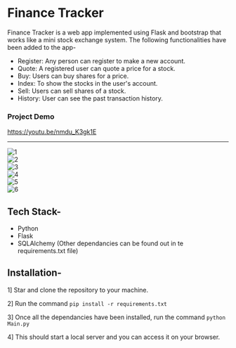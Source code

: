 # Finance Tracker

Finance Tracker is a web app implemented using Flask and bootstrap that works like a mini stock exchange system. The following functionalities have been added to the app-

- Register: Any person can register to make a new account.
- Quote: A registered user can quote a price for a stock.
- Buy: Users can buy shares for a price.
- Index: To show the stocks in the user's account.
- Sell: Users can sell shares of a stock.
- History: User can see the past transaction history.

### Project Demo

https://youtu.be/nmdu_K3gk1E

<hr/>

![1](https://user-images.githubusercontent.com/43414928/79959356-acaf6b80-84a1-11ea-88b1-721e18ebdcef.png)
<br/>
![2](https://user-images.githubusercontent.com/43414928/79959291-95707e00-84a1-11ea-8cf1-0bb32cc4b496.png)
<br/>
![3](https://user-images.githubusercontent.com/43414928/79959295-973a4180-84a1-11ea-8ede-eeb86f41f739.png)
<br/>
![4](https://user-images.githubusercontent.com/43414928/79959314-9acdc880-84a1-11ea-9cbc-cf7685ef91f7.png)
<br/>
![5](https://user-images.githubusercontent.com/43414928/79959301-99040500-84a1-11ea-8f6b-50b7ff866c83.png)
<br/>
![6](https://user-images.githubusercontent.com/43414928/79959312-9acdc880-84a1-11ea-8a37-3a69d21e374f.png)


## Tech Stack-

* Python
* Flask
* SQLAlchemy
(Other dependancies can be found out in te requirements.txt file)

## Installation-

1] Star and clone the repository to your machine.

2] Run the command `pip install -r requirements.txt`

3] Once all the dependancies have been installed, run the command `python Main.py`

4] This should start a local server and you can access it on your browser.
